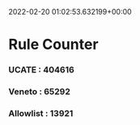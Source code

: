 2022-02-20 01:02:53.632199+00:00
# Rule Counter 
 ### UCATE : 404616

 ### Veneto : 65292

 ### Allowlist : 13921